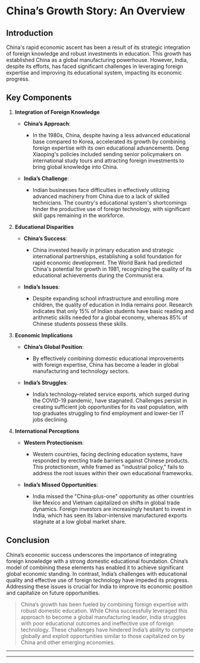 # China’s Growth Story: An Overview

## Introduction

China's rapid economic ascent has been a result of its strategic integration of foreign knowledge and robust investments in education. This growth has established China as a global manufacturing powerhouse. However, India, despite its efforts, has faced significant challenges in leveraging foreign expertise and improving its educational system, impacting its economic progress.

## Key Components

1. **Integration of Foreign Knowledge**
   - **China’s Approach**:
     - In the 1980s, China, despite having a less advanced educational base compared to Korea, accelerated its growth by combining foreign expertise with its own educational advancements. Deng Xiaoping's policies included sending senior policymakers on international study tours and attracting foreign investments to bring global knowledge into China.
   - **India’s Challenge**:
     - Indian businesses face difficulties in effectively utilizing advanced machinery from China due to a lack of skilled technicians. The country's educational system's shortcomings hinder the productive use of foreign technology, with significant skill gaps remaining in the workforce.

2. **Educational Disparities**
   - **China’s Success**:
     - China invested heavily in primary education and strategic international partnerships, establishing a solid foundation for rapid economic development. The World Bank had predicted China's potential for growth in 1981, recognizing the quality of its educational achievements during the Communist era.
   - **India’s Issues**:
     - Despite expanding school infrastructure and enrolling more children, the quality of education in India remains poor. Research indicates that only 15% of Indian students have basic reading and arithmetic skills needed for a global economy, whereas 85% of Chinese students possess these skills.

3. **Economic Implications**
   - **China’s Global Position**:
     - By effectively combining domestic educational improvements with foreign expertise, China has become a leader in global manufacturing and technology sectors.
   - **India’s Struggles**:
     - India’s technology-related service exports, which surged during the COVID-19 pandemic, have stagnated. Challenges persist in creating sufficient job opportunities for its vast population, with top graduates struggling to find employment and lower-tier IT jobs declining.

4. **International Perceptions**
   - **Western Protectionism**:
     - Western countries, facing declining education systems, have responded by erecting trade barriers against Chinese products. This protectionism, while framed as "industrial policy," fails to address the root issues within their own educational frameworks.
   - **India’s Missed Opportunities**:
     - India missed the "China-plus-one" opportunity as other countries like Mexico and Vietnam capitalized on shifts in global trade dynamics. Foreign investors are increasingly hesitant to invest in India, which has seen its labor-intensive manufactured exports stagnate at a low global market share.

## Conclusion

China’s economic success underscores the importance of integrating foreign knowledge with a strong domestic educational foundation. China’s model of combining these elements has enabled it to achieve significant global economic standing. In contrast, India’s challenges with educational quality and effective use of foreign technology have impeded its progress. Addressing these issues is crucial for India to improve its economic position and capitalize on future opportunities.

> China’s growth has been fueled by combining foreign expertise with robust domestic education. While China successfully leveraged this approach to become a global manufacturing leader, India struggles with poor educational outcomes and ineffective use of foreign technology. These challenges have hindered India’s ability to compete globally and exploit opportunities similar to those capitalized on by China and other emerging economies.

---
---
